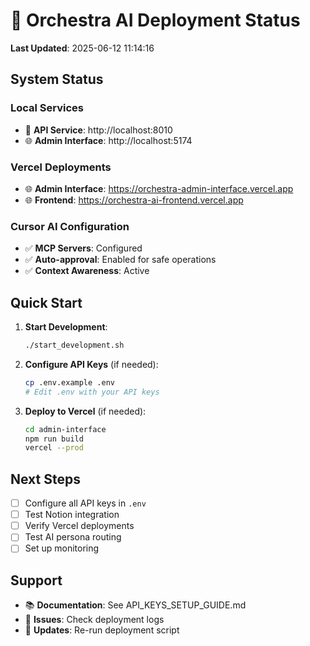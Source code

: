 # 🚀 Orchestra AI Deployment Status

**Last Updated**: 2025-06-12 11:14:16

## System Status

### Local Services
- 🔌 **API Service**: http://localhost:8010
- 🌐 **Admin Interface**: http://localhost:5174

### Vercel Deployments
- 🌐 **Admin Interface**: https://orchestra-admin-interface.vercel.app
- 🌐 **Frontend**: https://orchestra-ai-frontend.vercel.app

### Cursor AI Configuration
- ✅ **MCP Servers**: Configured
- ✅ **Auto-approval**: Enabled for safe operations
- ✅ **Context Awareness**: Active

## Quick Start

1. **Start Development**:
   ```bash
   ./start_development.sh
   ```

2. **Configure API Keys** (if needed):
   ```bash
   cp .env.example .env
   # Edit .env with your API keys
   ```

3. **Deploy to Vercel** (if needed):
   ```bash
   cd admin-interface
   npm run build
   vercel --prod
   ```

## Next Steps

- [ ] Configure all API keys in `.env`
- [ ] Test Notion integration
- [ ] Verify Vercel deployments
- [ ] Test AI persona routing
- [ ] Set up monitoring

## Support

- 📚 **Documentation**: See API_KEYS_SETUP_GUIDE.md
- 🔧 **Issues**: Check deployment logs
- 🚀 **Updates**: Re-run deployment script
